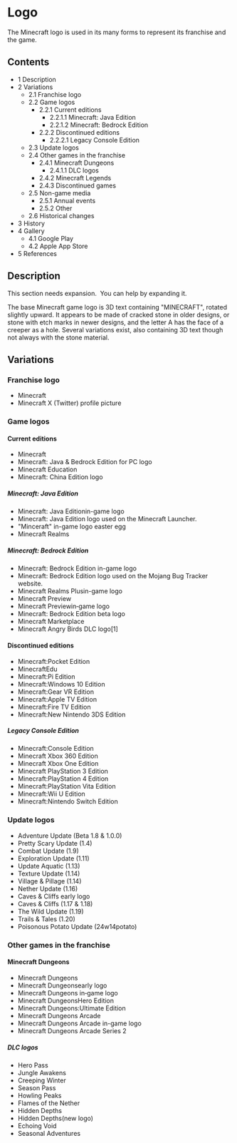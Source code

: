 # Logo
The Minecraft logo is used in its many forms to represent its franchise and the game.

## Contents
- 1 Description
- 2 Variations
	- 2.1 Franchise logo
	- 2.2 Game logos
		- 2.2.1 Current editions
			- 2.2.1.1 Minecraft: Java Edition
			- 2.2.1.2 Minecraft: Bedrock Edition
		- 2.2.2 Discontinued editions
			- 2.2.2.1 Legacy Console Edition
	- 2.3 Update logos
	- 2.4 Other games in the franchise
		- 2.4.1 Minecraft Dungeons
			- 2.4.1.1 DLC logos
		- 2.4.2 Minecraft Legends
		- 2.4.3 Discontinued games
	- 2.5 Non-game media
		- 2.5.1 Annual events
		- 2.5.2 Other
	- 2.6 Historical changes
- 3 History
- 4 Gallery
	- 4.1 Google Play
	- 4.2 Apple App Store
- 5 References

## Description

  

This section needs expansion. 
You can help by expanding it.


The base Minecraft game logo is 3D text containing "MINECRAFT", rotated slightly upward. It appears to be made of cracked stone in older designs, or stone with etch marks in newer designs, and the letter A has the face of a creeper as a hole. Several variations exist, also containing 3D text though not always with the stone material.

## Variations
### Franchise logo
- Minecraft
- Minecraft X (Twitter) profile picture

### Game logos
#### Current editions
- Minecraft
- Minecraft: Java & Bedrock Edition for PC logo
- Minecraft Education
- Minecraft: China Edition logo

##### Minecraft: Java Edition
- Minecraft: Java Editionin-game logo
- Minecraft: Java Edition logo used on the Minecraft Launcher.
- "Minceraft" in-game logo easter egg
- Minecraft Realms

##### Minecraft: Bedrock Edition
- Minecraft: Bedrock Edition in-game logo
- Minecraft: Bedrock Edition logo used on the Mojang Bug Tracker website.
- Minecraft Realms Plusin-game logo
- Minecraft Preview
- Minecraft Previewin‑game logo
- Minecraft: Bedrock Edition beta logo
- Minecraft Marketplace
- Minecraft Angry Birds DLC logo[1]

#### Discontinued editions
- Minecraft:Pocket Edition
- MinecraftEdu
- Minecraft:Pi Edition
- Minecraft:Windows 10 Edition
- Minecraft:Gear VR Edition
- Minecraft:Apple TV Edition
- Minecraft:Fire TV Edition
- Minecraft:New Nintendo 3DS Edition

##### Legacy Console Edition
- Minecraft:Console Edition
- Minecraft Xbox 360 Edition
- Minecraft Xbox One Edition
- Minecraft PlayStation 3 Edition
- Minecraft:PlayStation 4 Edition
- Minecraft:PlayStation Vita Edition
- Minecraft:Wii U Edition
- Minecraft:Nintendo Switch Edition

### Update logos
- Adventure Update (Beta 1.8 & 1.0.0)
- Pretty Scary Update (1.4)
- Combat Update (1.9)
- Exploration Update (1.11)
- Update Aquatic (1.13)
- Texture Update (1.14)
- Village & Pillage (1.14)
- Nether Update (1.16)
- Caves & Cliffs early logo
- Caves & Cliffs (1.17 & 1.18)
- The Wild Update (1.19)
- Trails & Tales (1.20)
- Poisonous Potato Update (24w14potato)

### Other games in the franchise
#### Minecraft Dungeons
- Minecraft Dungeons
- Minecraft Dungeonsearly logo
- Minecraft Dungeons in‑game logo
- Minecraft DungeonsHero Edition
- Minecraft Dungeons:Ultimate Edition
- Minecraft Dungeons Arcade
- Minecraft Dungeons Arcade in-game logo
- Minecraft Dungeons Arcade Series 2

##### DLC logos
- Hero Pass
- Jungle Awakens
- Creeping Winter
- Season Pass
- Howling Peaks
- Flames of the Nether
- Hidden Depths
- Hidden Depths(new logo)
- Echoing Void
- Seasonal Adventures

